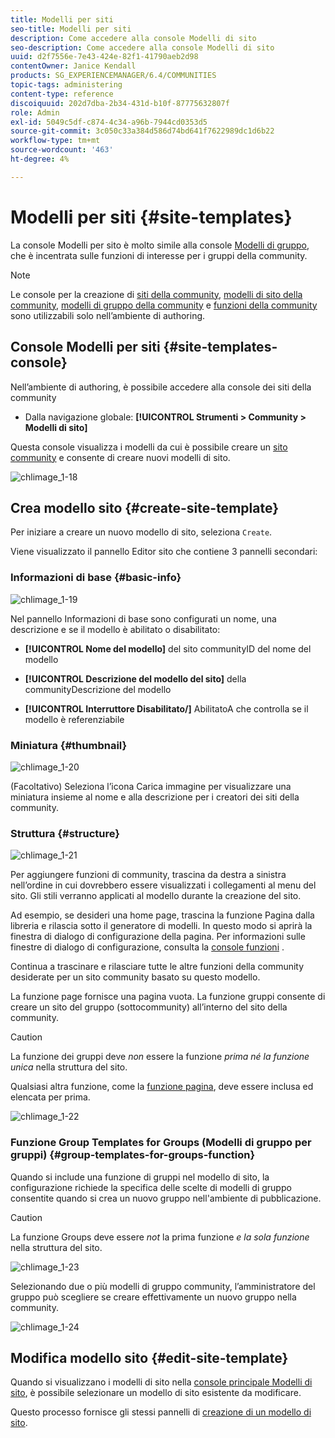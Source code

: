 ```yaml
---
title: Modelli per siti
seo-title: Modelli per siti
description: Come accedere alla console Modelli di sito
seo-description: Come accedere alla console Modelli di sito
uuid: d2f7556e-7e43-424e-82f1-41790aeb2d98
contentOwner: Janice Kendall
products: SG_EXPERIENCEMANAGER/6.4/COMMUNITIES
topic-tags: administering
content-type: reference
discoiquuid: 202d7dba-2b34-431d-b10f-87775632807f
role: Admin
exl-id: 5049c5df-c874-4c34-a96b-7944cd0353d5
source-git-commit: 3c050c33a384d586d74bd641f7622989dc1d6b22
workflow-type: tm+mt
source-wordcount: '463'
ht-degree: 4%

---
```


# Modelli per siti {#site-templates}

La console Modelli per sito è molto simile alla console [Modelli di gruppo](tools-groups.md), che è incentrata sulle funzioni di interesse per i gruppi della community.

>[!NOTE]
>
>Le console per la creazione di [siti della community](sites-console.md), [modelli di sito della community](sites.md), [modelli di gruppo della community](tools-groups.md) e [funzioni della community](functions.md) sono utilizzabili solo nell’ambiente di authoring.

## Console Modelli per siti {#site-templates-console}

Nell’ambiente di authoring, è possibile accedere alla console dei siti della community

* Dalla navigazione globale: **[!UICONTROL Strumenti > Community > Modelli di sito]**

Questa console visualizza i modelli da cui è possibile creare un [sito community](sites-console.md) e consente di creare nuovi modelli di sito.

![chlimage_1-18](assets/chlimage_1-18.png)

## Crea modello sito {#create-site-template}

Per iniziare a creare un nuovo modello di sito, seleziona `Create`.

Viene visualizzato il pannello Editor sito che contiene 3 pannelli secondari:

### Informazioni di base {#basic-info}

![chlimage_1-19](assets/chlimage_1-19.png)

Nel pannello Informazioni di base sono configurati un nome, una descrizione e se il modello è abilitato o disabilitato:

* **[!UICONTROL Nome del modello]**
del sito communityID del nome del modello

* **[!UICONTROL Descrizione del modello del sito]**
della communityDescrizione del modello

* **[!UICONTROL Interruttore Disabilitato/]**
AbilitatoA che controlla se il modello è referenziabile

### Miniatura  {#thumbnail}

![chlimage_1-20](assets/chlimage_1-20.png)

(Facoltativo) Seleziona l’icona Carica immagine per visualizzare una miniatura insieme al nome e alla descrizione per i creatori dei siti della community.

### Struttura {#structure}

![chlimage_1-21](assets/chlimage_1-21.png)

Per aggiungere funzioni di community, trascina da destra a sinistra nell’ordine in cui dovrebbero essere visualizzati i collegamenti al menu del sito. Gli stili verranno applicati al modello durante la creazione del sito.

Ad esempio, se desideri una home page, trascina la funzione Pagina dalla libreria e rilascia sotto il generatore di modelli. In questo modo si aprirà la finestra di dialogo di configurazione della pagina. Per informazioni sulle finestre di dialogo di configurazione, consulta la [console funzioni](functions.md) .

Continua a trascinare e rilasciare tutte le altre funzioni della community desiderate per un sito community basato su questo modello.

La funzione page fornisce una pagina vuota. La funzione gruppi consente di creare un sito del gruppo (sottocommunity) all’interno del sito della community.

>[!CAUTION]
>
>La funzione dei gruppi deve *non* essere la funzione *prima né la funzione unica* nella struttura del sito.
>
>Qualsiasi altra funzione, come la [funzione pagina](functions.md#page-function), deve essere inclusa ed elencata per prima.

![chlimage_1-22](assets/chlimage_1-22.png)

### Funzione Group Templates for Groups (Modelli di gruppo per gruppi) {#group-templates-for-groups-function}

Quando si include una funzione di gruppi nel modello di sito, la configurazione richiede la specifica delle scelte di modelli di gruppo consentite quando si crea un nuovo gruppo nell&#39;ambiente di pubblicazione.

>[!CAUTION]
>
>La funzione Groups deve essere *not* la prima funzione *e la sola funzione* nella struttura del sito.

![chlimage_1-23](assets/chlimage_1-23.png)

Selezionando due o più modelli di gruppo community, l’amministratore del gruppo può scegliere se creare effettivamente un nuovo gruppo nella community.

![chlimage_1-24](assets/chlimage_1-24.png)

## Modifica modello sito {#edit-site-template}

Quando si visualizzano i modelli di sito nella [console principale Modelli di sito](#site-templates-console), è possibile selezionare un modello di sito esistente da modificare.

Questo processo fornisce gli stessi pannelli di [creazione di un modello di sito](#create-site-template).
